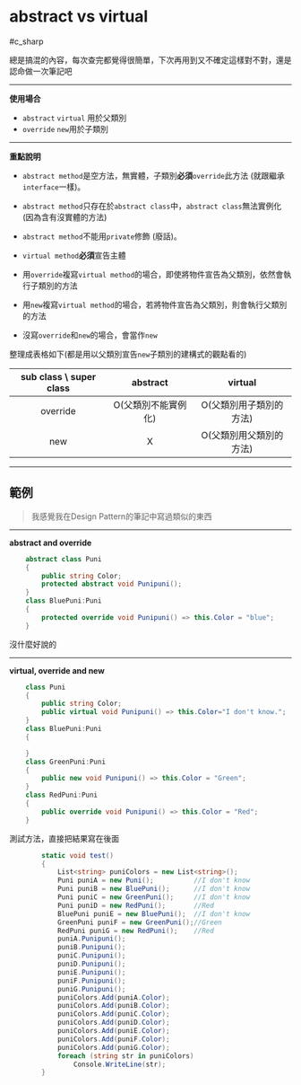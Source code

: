 # abstract vs virtual

#c_sharp

總是搞混的內容，每次查完都覺得很簡單，下次再用到又不確定這樣對不對，還是認命做一次筆記吧

---

**使用場合**

* `abstract` `virtual` 用於父類別
* `override` `new`用於子類別

---

**重點說明**

* `abstract method`是空方法，無實體，子類別**必須**`override`此方法 (就跟繼承`interface`一樣)。
* `abstract method`只存在於`abstract class`中，`abstract class`無法實例化 (因為含有沒實體的方法)
* `abstract method`不能用`private`修飾 (廢話)。

* `virtual method`**必須**宣告主體
* 用`override`複寫`virtual method`的場合，即使將物件宣告為父類別，依然會執行子類別的方法
* 用`new`複寫`virtual method`的場合，若將物件宣告為父類別，則會執行父類別的方法
* 沒寫`override`和`new`的場合，會當作`new`



整理成表格如下(都是用以父類別宣告`new`子類別的建構式的觀點看的)

| sub class \ super class |      abstract       |         virtual         |
| :---------------------: | :-----------------: | :---------------------: |
|        override         | O(父類別不能實例化) | O(父類別用子類別的方法) |
|           new           |          X          | O(父類別用父類別的方法) |

---

## 範例

>  我感覺我在Design Pattern的筆記中寫過類似的東西

---

**abstract and override**

```c#
    abstract class Puni
    {
        public string Color;
        protected abstract void Punipuni();
    }
    class BluePuni:Puni
    {
        protected override void Punipuni() => this.Color = "blue";
    }
```

沒什麼好說的

---

**virtual, override and new**

```C#
    class Puni
    {
        public string Color;
        public virtual void Punipuni() => this.Color="I don't know.";
    }
    class BluePuni:Puni
    {

    }
    class GreenPuni:Puni
    {
        public new void Punipuni() => this.Color = "Green";
    }
    class RedPuni:Puni
    {
        public override void Punipuni() => this.Color = "Red";
    }
```

測試方法，直接把結果寫在後面

```C#
        static void test()
        {
            List<string> puniColors = new List<string>();
            Puni puniA = new Puni();          //I don't know
            Puni puniB = new BluePuni();      //I don't know
            Puni puniC = new GreenPuni();     //I don't know
            Puni puniD = new RedPuni();       //Red
            BluePuni puniE = new BluePuni();  //I don't know
            GreenPuni puniF = new GreenPuni();//Green
            RedPuni puniG = new RedPuni();    //Red
            puniA.Punipuni();
            puniB.Punipuni();
            puniC.Punipuni();
            puniD.Punipuni();
            puniE.Punipuni();
            puniF.Punipuni();
            puniG.Punipuni();
            puniColors.Add(puniA.Color);
            puniColors.Add(puniB.Color);
            puniColors.Add(puniC.Color);
            puniColors.Add(puniD.Color);
            puniColors.Add(puniE.Color);
            puniColors.Add(puniF.Color);
            puniColors.Add(puniG.Color);
            foreach (string str in puniColors)
                Console.WriteLine(str);
        }
```

